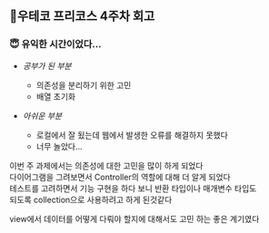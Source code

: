 ## :running:우테코 프리코스 4주차 회고

### **:innocent: 유익한 시간이었다...**

- *공부가 된 부분*
	- 의존성을 분리하기 위한 고민
	- 배열 초기화

- *아쉬운 부분*
	- 로컬에서 잘 됬는데 웹에서 발생한 오류를 해결하지 못했다
	- 너무 놀았다...


이번 주 과제에서는 의존성에 대한 고민을 많이 하게 되었다<br>
다이어그램을 그려보면서 Controller의 역할에 대해 더 알게 되었다<br>
테스트를 고려하면서 기능 구현을 하다 보니 반환 타입이나 매개변수 타입도<br>
되도록 collection으로 사용하려고 하게 된것같다<br>

view에서 데이터를 어떻게 다뤄야 할지에 대해서도 고민 하는 좋은 계기였다<br>


